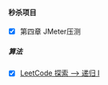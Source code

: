 #### 秒杀项目

- [x] 第四章 JMeter压测



##### 算法

- [x] [LeetCode 探索 --> 递归 I](https://leetcode-cn.com/explore/featured/card/recursion-i/260/conclusion/)

  
